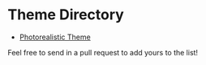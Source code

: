 # Theme Directory

* [Photorealistic Theme](https://github.com/yishn/sabaki-photorealistic-theme)

Feel free to send in a pull request to add yours to the list!
